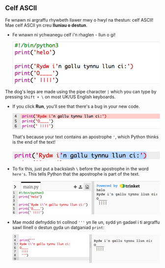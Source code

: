 ## Celf ASCII

Fe wnawn ni argraffu rhywbeth llawer mwy o hwyl na thestun: celf ASCII! Mae celf ASCII yn creu __lluniau o destun__.

+ Fe wnawn ni ychwanegu celf i'n rhaglen - llun o gi!

    ![screenshot](images/me-dog.png)

The dog's legs are made using the pipe character `|` which you can type by pressing `Shift + \` on most UK/US English keyboards. 

+ If you click **Run**, you'll see that there's a bug in your new code.

    ![screenshot](images/me-dog-bug.png)

    That's because your text contains an apostrophe `'`, which Python thinks is the end of the text!

    ![screenshot](images/me-dog-quote.png)

+ To fix this, just put a backslash `\` before the apostrophe in the word `here's`. This tells Python that the apostrophe is part of the text.

    ![screenshot](images/me-dog-bug-fix.png)

+ Mae modd defnyddio tri collnod `'''` yn lle un, sydd yn gadael i ti argraffu sawl llinell o destun gyda un datganiad `print`:

    ![screenshot](images/me-dog-triple-quote.png)

